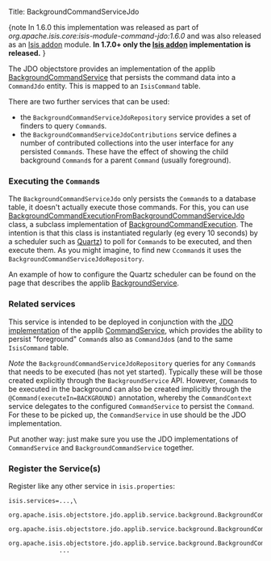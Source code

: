 Title: BackgroundCommandServiceJdo

{note
In 1.6.0 this implementation was released as part of *org.apache.isis.core:isis-module-command-jdo:1.6.0* and was also released as an [Isis addon](http://github.com/isisaddons/isis-module-command) module.  **In 1.7.0+ only the [Isis addon](http://github.com/isisaddons/isis-module-command) implementation is released.**
}

The JDO objectstore provides an implementation of the applib [BackgroundCommandService](../../../../reference/services/background-service.html) that persists the command data into a `CommandJdo` entity.  This is mapped to an `IsisCommand` table.

There are two further services that can be used:

* the `BackgroundCommandServiceJdoRepository` service provides a set of finders to query `Command`s.  
* the `BackgroundCommandServiceJdoContributions` service defines a number of contributed collections into the user interface for any persisted `Command`s.  These have the effect of showing the child background `Command`s for a parent `Command` (usually foreground).

### Executing the `Command`s

The `BackgroundCommandServiceJdo` only persists the `Command`s to a database table, it doesn't actually execute those commands.  For this, you can use  [BackgroundCommandExecutionFromBackgroundCommandServiceJdo](../non-ui/background-command-execution-jdo.html) class, a subclass implementation of [BackgroundCommandExecution](../../../../reference/non-ui/background-command-execution.html).  The intention is that this class is instantiated regularly (eg every 10 seconds) by a scheduler such as [Quartz](http://quartz.org)) to poll for `Command`s to be executed, and then execute them.  As you might imagine, to find new `Ccommand`s it uses the `BackgroundCommandServiceJdoRepository`. 

An example of how to configure the Quartz scheduler can be found on the page that describes the applib [BackgroundService](../../../../reference/services/background-service.html).

### Related services

This service is intended to be deployed in conjunction with the [JDO implementation](./command-service-jdo.html) of the applib [CommandService](../../../../reference/services/command-context.html), which provides the ability to persist "foreground" `Command`s also as `CommandJdo`s (and to the same `IsisCommand` table.

*Note* the `BackgroundCommandServiceJdoRepository` queries for any `Command`s that needs to be executed (has not yet started).  Typically these will be those created explicitly through the `BackgroundService` API.  However, `Command`s to be executed in the background can also be created implicitly through the `@Command(executeIn=BACKGROUND)` annotation, whereby the `CommandContext` service delegates to the configured `CommandService` to persist the `Command`.  For these to be picked up, the `CommandService` in use should be the JDO implementation.

Put another way: just make sure you use the JDO implementations of `CommandService` and `BackgroundCommandService` together.

### Register the Service(s)

Register like any other service in `isis.properties`:

    isis.services=...,\
                  org.apache.isis.objectstore.jdo.applib.service.background.BackgroundCommandServiceJdo,\
                  org.apache.isis.objectstore.jdo.applib.service.background.BackgroundCommandServiceJdoRepository,\
                  org.apache.isis.objectstore.jdo.applib.service.background.BackgroundCommandServiceJdoContributions,\
                  ...

                    